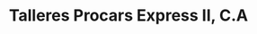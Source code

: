 ---
title: "Talleres Procars Express II, C.A"
url: /caracas/talleres-procars-express-ii-c-a/
shop: Autowerkstatt
---
